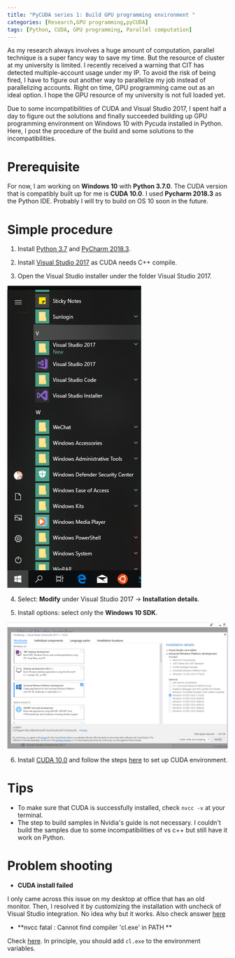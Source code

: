 ```yaml
---
title: "PyCUDA series 1: Build GPU programming environment "
categories: [Research,GPU programming,pyCUDA]
tags: [Python, CUDA, GPU programming, Parallel computation]
---
```


As my research always involves a huge amount of computation, parallel technique is a super fancy way to save my time. But the resource of cluster at my university is limited. I recently received a warning that CIT has detected multiple-account usage under my IP. To avoid the risk of being fired, I have to figure out another way to parallelize my job instead of parallelizing accounts. Right on time, GPU programming came out as an ideal option. I hope the GPU resource of my university is not full loaded yet.

Due to some incompatibilities of CUDA and Visual Studio 2017, I spent half a day to figure out the solutions and finally succeeded building up GPU programming environment on Windows 10 with Pycuda installed in Python. Here, I post the procedure of the build and some solutions to the incompatibilities.

<!--more-->
 
# Prerequisite 

For now, I am working on **Windows 10** with **Python 3.7.0**. The CUDA version that is compatibly built up for me is **CUDA 10.0**. I used **Pycharm 2018.3** as the Python IDE. Probably I will try to build on OS 10 soon in the future.

# Simple procedure 

1.  Install [Python 3.7](https://www.python.org/downloads/) and [PyCharm 2018.3](https://www.jetbrains.com/pycharm/download/).

2.  Install [Visual Studio 2017](https://visualstudio.microsoft.com/zh-hans/downloads/) as CUDA needs C++ compile. 

3.  Open the Visual Studio installer under the folder Visual Studio 2017. 
 
![default](2019-01-04-PyCUDAseries1/vsinstaller.png)

4. Select: **Modify** under Visual Studio 2017 -> **Installation details**.

5. Install options: select only the **Windows 10 SDK**.

![default](2019-01-04-PyCUDAseries1/win10SDK.png)

6.  Install [CUDA 10.0](https://developer.nvidia.com/cuda-downloads?target_os=Windows&target_arch=x86_64&target_version=10&target_type=exelocal) and follow the steps [here](https://docs.nvidia.com/cuda/cuda-quick-start-guide/index.html#windows) to set up CUDA environment.


# Tips

- To make sure that CUDA is successfully installed, check `nvcc -v` at your terminal. 
- The step to build samples in Nvidia's guide is not necessary. I couldn't build the samples due to some incompatibilities of vs c++ but still have it work on Python.



# Problem shooting

- **CUDA install failed**

I only came across this issue on my desktop at office that has an old monitor. Then, I resolved it by customizing the installation with uncheck of Visual Studio integration. No idea why but it works. Also check answer [here](https://www.reddit.com/r/nvidia/comments/9d2f23/cuda_install_problems_windows_10_geforce_1070ti/)


- **nvcc fatal : Cannot find compiler 'cl.exe' in PATH **

Check [here](https://stackoverflow.com/questions/8125826/error-compiling-cuda-from-command-prompt). In principle, you should add `cl.exe` to the environment variables.
